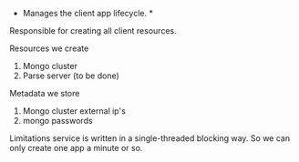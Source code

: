 * Manages the client app lifecycle. *

Responsible for creating all client resources.

Resources we create
1. Mongo cluster
2. Parse server (to be done)

Metadata we store
1. Mongo cluster external ip's
2. mongo passwords

Limitations
service is written in a single-threaded blocking way. So we can only create one app a minute or so.
